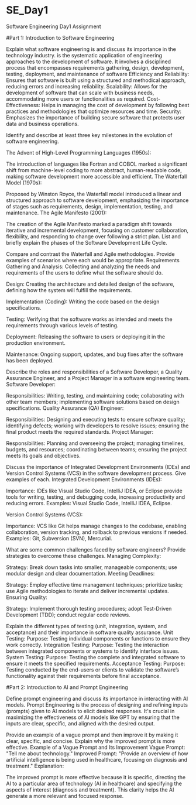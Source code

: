 # SE_Day1
Software Engineering Day1 Assignment

#Part 1: Introduction to Software Engineering

Explain what software engineering is and discuss its importance in the technology industry.
is the systematic application of engineering approaches to the development of software. It involves a disciplined process that encompasses requirements gathering, design, development, testing, deployment, and maintenance of software
Efficiency and Reliability: Ensures that software is built using a structured and methodical approach, reducing errors and increasing reliability.
Scalability: Allows for the development of software that can scale with business needs, accommodating more users or functionalities as required.
Cost-Effectiveness: Helps in managing the cost of development by following best practices and methodologies that optimize resources and time.
Security: Emphasizes the importance of building secure software that protects user data and business operations.

Identify and describe at least three key milestones in the evolution of software engineering.


The Advent of High-Level Programming Languages (1950s):

The introduction of languages like Fortran and COBOL marked a significant shift from machine-level coding to more abstract, human-readable code, making software development more accessible and efficient.
The Waterfall Model (1970s):

Proposed by Winston Royce, the Waterfall model introduced a linear and structured approach to software development, emphasizing the importance of stages such as requirements, design, implementation, testing, and maintenance.
The Agile Manifesto (2001):

The creation of the Agile Manifesto marked a paradigm shift towards iterative and incremental development, focusing on customer collaboration, flexibility, and responding to change over following a strict plan.
List and briefly explain the phases of the Software Development Life Cycle.


Compare and contrast the Waterfall and Agile methodologies. Provide examples of scenarios where each would be appropriate.
Requirements Gathering and Analysis:
Collecting and analyzing the needs and requirements of the users to define what the software should do.

Design:
Creating the architecture and detailed design of the software, defining how the system will fulfill the requirements.

Implementation (Coding):
Writing the code based on the design specifications.

Testing:
Verifying that the software works as intended and meets the requirements through various levels of testing.

Deployment:
Releasing the software to users or deploying it in the production environment.

Maintenance:
Ongoing support, updates, and bug fixes after the software has been deployed.

Describe the roles and responsibilities of a Software Developer, a Quality Assurance Engineer, and a Project Manager in a software engineering team.
Software Developer:

Responsibilities: Writing, testing, and maintaining code; collaborating with other team members; implementing software solutions based on design specifications.
Quality Assurance (QA) Engineer:

Responsibilities: Designing and executing tests to ensure software quality; identifying defects; working with developers to resolve issues; ensuring the final product meets the required standards.
Project Manager:

Responsibilities: Planning and overseeing the project; managing timelines, budgets, and resources; coordinating between teams; ensuring the project meets its goals and objectives.


Discuss the importance of Integrated Development Environments (IDEs) and Version Control Systems (VCS) in the software development process. Give examples of each.
Integrated Development Environments (IDEs):

Importance: IDEs like Visual Studio Code, IntelliJ IDEA, or Eclipse provide tools for writing, testing, and debugging code, increasing productivity and reducing errors.
Examples: Visual Studio Code, IntelliJ IDEA, Eclipse.

Version Control Systems (VCS):

Importance: VCS like Git helps manage changes to the codebase, enabling collaboration, version tracking, and rollback to previous versions if needed.
Examples: Git, Subversion (SVN), Mercurial.

What are some common challenges faced by software engineers? Provide strategies to overcome these challenges.
Managing Complexity:

Strategy: Break down tasks into smaller, manageable components; use modular design and clear documentation.
Meeting Deadlines:

Strategy: Employ effective time management techniques; prioritize tasks; use Agile methodologies to iterate and deliver incremental updates.
Ensuring Quality:

Strategy: Implement thorough testing procedures; adopt Test-Driven Development (TDD); conduct regular code reviews.

Explain the different types of testing (unit, integration, system, and acceptance) and their importance in software quality assurance.
Unit Testing:
Purpose: Testing individual components or functions to ensure they work correctly.
Integration Testing:
Purpose: Testing the interaction between integrated components or systems to identify interface issues.
System Testing:
Purpose: Testing the complete and integrated software to ensure it meets the specified requirements.
Acceptance Testing:
Purpose: Testing conducted by the end-users or clients to validate the software’s functionality against their requirements before final acceptance.

#Part 2: Introduction to AI and Prompt Engineering


Define prompt engineering and discuss its importance in interacting with AI models.
Prompt Engineering is the process of designing and refining inputs (prompts) given to AI models to elicit desired responses. It's crucial in maximizing the effectiveness of AI models like GPT by ensuring that the inputs are clear, specific, and aligned with the desired output.


Provide an example of a vague prompt and then improve it by making it clear, specific, and concise. Explain why the improved prompt is more effective.
Example of a Vague Prompt and Its Improvement
Vague Prompt: "Tell me about technology."
Improved Prompt: "Provide an overview of how artificial intelligence is being used in healthcare, focusing on diagnosis and treatment."
Explanation:

The improved prompt is more effective because it is specific, directing the AI to a particular area of technology (AI in healthcare) and specifying the aspects of interest (diagnosis and treatment). This clarity helps the AI generate a more relevant and focused response.
